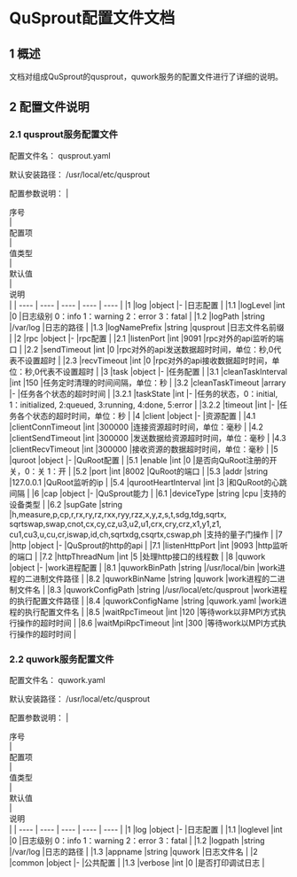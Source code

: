 # QuSprout配置文件文档
## 1 概述
文档对组成QuSprout的qusprout，quwork服务的配置文件进行了详细的说明。

## 2 配置文件说明
### 2.1 qusprout服务配置文件
配置文件名：
qusprout.yaml

默认安装路径：
/usr/local/etc/qusprout

配置参数说明：
| <div style="width:40px">序号</div> | <div style="width:200px">配置项</div> | <div style="width:60px">值类型</div>  | <div style="width:400px">默认值</div> | <div style="width:300px">说明</div> |
| ---- | ---- | ---- | ---- | ---- |
|1  |log  |object  |-  |日志配置  |
|1.1  |logLevel  |int  |0  |日志级别 0：info 1：warning 2：error 3：fatal  |
|1.2  |logPath  |string  |/var/log  |日志的路径  |
|1.3  |logNamePrefix  |string  |qusprout  |日志文件名前缀  |
|2  |rpc  |object  |-  |rpc配置  |
|2.1  |listenPort  |int  |9091  |rpc对外的api监听的端口  |
|2.2  |sendTimeout  |int  |0  |rpc对外的api发送数据超时时间，单位：秒,0代表不设置超时  |
|2.3  |recvTimeout  |int  |0  |rpc对外的api接收数据超时时间，单位：秒,0代表不设置超时  |
|3  |task  |object  |-  |任务配置  |
|3.1  |cleanTaskInterval  |int  |150  |任务定时清理的时间间隔，单位：秒  |
|3.2  |cleanTaskTimeout  |arrary  |-  |任务各个状态的超时时间  |
|3.2.1  |taskState  |int  |-  |任务的状态，0：initial, 1：initialized, 2:queued, 3:running, 4:done, 5:error  |
|3.2.2  |timeout  |int  |-  |任务各个状态的超时时间，单位：秒  |
|4  |client  |object  |-  |资源配置  |
|4.1  |clientConnTimeout  |int  |300000  |连接资源超时时间，单位：毫秒  |
|4.2  |clientSendTimeout  |int  |300000  |发送数据给资源超时时间，单位：毫秒  |
|4.3  |clientRecvTimeout  |int  |300000  |接收资源的数据超时时间，单位：毫秒  |
|5  |quroot  |object  |-  |QuRoot配置  |
|5.1  |enable  |int  |0  |是否向QuRoot注册的开关，0：关 1：开  |
|5.2  |port  |int  |8002  |QuRoot的端口  |
|5.3  |addr  |string  |127.0.0.1  |QuRoot监听的ip  |
|5.4  |qurootHeartInterval  |int  |3  |和QuRoot的心跳间隔  |
|6  |cap  |object  |-  |QuSprout能力  |
|6.1  |deviceType  |string  |cpu  |支持的设备类型  |
|6.2  |supGate  |string  |h,measure,p,cp,r,rx,ry,rz,rxx,ryy,rzz,x,y,z,s,t,sdg,tdg,sqrtx,<br>sqrtswap,swap,cnot,cx,cy,cz,u3,u2,u1,crx,cry,crz,x1,y1,z1,<br>cu1,cu3,u,cu,cr,iswap,id,ch,sqrtxdg,csqrtx,cswap,ph  |支持的量子门操作  |
|7  |http  |object  |-  |QuSprout的http的api  |
|7.1  |listenHttpPort  |int  |9093  |http监听的端口  |
|7.2  |httpThreadNum  |int  |5  |处理http接口的线程数  |
|8  |quwork  |object  |-  |work进程配置  |
|8.1  |quworkBinPath  |string  |/usr/local/bin |work进程的二进制文件路径  |
|8.2  |quworkBinName  |string  |quwork  |work进程的二进制文件名  |
|8.3  |quworkConfigPath  |string  |/usr/local/etc/qusprout  |work进程的执行配置文件路径  |
|8.4  |quworkConfigName  |string  |quwork.yaml  |work进程的执行配置文件名  |
|8.5  |waitRpcTimeout  |int  |120  |等待work以非MPI方式执行操作的超时时间  |
|8.6  |waitMpiRpcTimeout  |int  |300  |等待work以MPI方式执行操作的超时时间  |

### 2.2 quwork服务配置文件
配置文件名：
quwork.yaml

默认安装路径：
/usr/local/etc/qusprout

配置参数说明：
| <div style="width:40px">序号</div> | <div style="width:200px">配置项</div> | <div style="width:60px">值类型</div>  | <div style="width:500px">默认值</div> | <div style="width:300px">说明</div> |
| ---- | ---- | ---- | ---- | ---- |
|1  |log  |object  |-  |日志配置  |
|1.1  |loglevel  |int  |0  |日志级别 0：info 1：warning 2：error 3：fatal  |
|1.2  |logpath  |string  |/var/log  |日志的路径  |
|1.3  |appname  |string  |quwork  |日志文件名  |
|2  |common  |object  |-  |公共配置  |
|1.3  |verbose  |int  |0  |是否打印调试日志  |